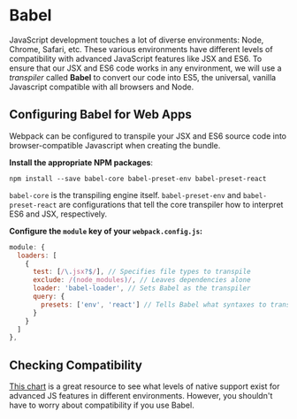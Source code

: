 # Babel

JavaScript development touches a lot of diverse environments: Node, Chrome,
Safari, etc. These various environments have different levels of compatibility
with advanced JavaScript features like JSX and ES6. To ensure that our JSX and
ES6 code works in any environment, we will use a *transpiler* called **Babel**
to convert our code into ES5, the universal, vanilla Javascript compatible with
all browsers and Node.

## Configuring Babel for Web Apps

Webpack can be configured to transpile your JSX and ES6 source code into browser-compatible Javascript when creating the bundle.

**Install the appropriate NPM packages**:

```
npm install --save babel-core babel-preset-env babel-preset-react
```

`babel-core` is the transpiling engine itself. `babel-preset-env` and `babel-preset-react` are configurations that tell the core transpiler how to interpret
ES6 and JSX, respectively.

**Configure the `module` key of your `webpack.config.js`:**

```js
module: {
  loaders: [
    {
      test: [/\.jsx?$/], // Specifies file types to transpile
      exclude: /(node_modules)/, // Leaves dependencies alone
      loader: 'babel-loader', // Sets Babel as the transpiler
      query: {
        presets: ['env', 'react'] // Tells Babel what syntaxes to translate
      }
    }
  ]
},
```

## Checking Compatibility

[This chart][compat-table] is a great resource to see what levels of native
support exist for advanced JS features in different environments. However, you
shouldn't have to worry about compatibility if you use Babel.

[compat-table]: http://kangax.github.io/compat-table/es6/
[node-green]: http://node.green/
